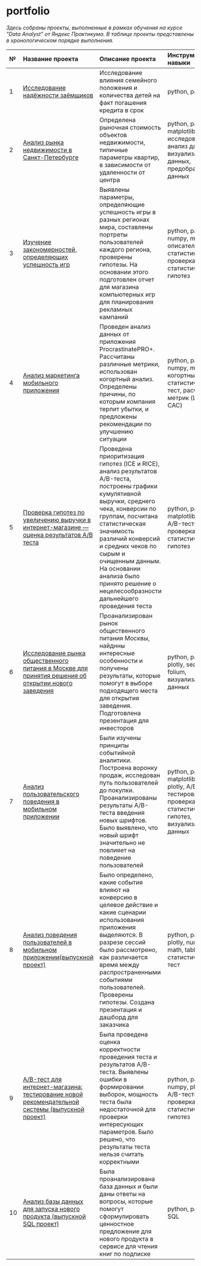 # portfolio
*Здесь собраны проекты, выполненные в рамках обучения на курсе "Data Analyst" от Яндекс Практикума. В таблице проекты представлены в хронологическом порядке выполнения.*

|№ | Название проекта                |Описание проекта             |Инструменты и навыки         |
|:--------------------|:--------------------|:---------------------|:---------------------------|
|1|[Исследование надёжности заёмщиков](https://github.com/polina-mokretsova/portfolio/tree/main/credit_analysis)|Исследование влияния семейного положения и количества детей на факт погашения кредита в срок|python, pandas|
|2|[Анализ рынка недвижимости в Санкт-Петербурге](https://github.com/polina-mokretsova/portfolio/tree/main/realty_sales_analysis)|Определена рыночная стоимость объектов недвижимости, типичные параметры квартир, в зависимости от удаленности от центра|python, pandas, matplotlib, исследовательский анализ данных, визуализация данных, предобработка данных|
|3|[Изучение закономерностей, определяющих успешность игр](https://github.com/polina-mokretsova/portfolio/tree/main/computer_games_analysis)|Выявлены параметры, определяющие успешность игры в разных регионах мира, составлены портреты пользователей каждого региона, проверены гипотезы. На основании этого подготовлен отчет для магазина компьютерных игр для планирования рекламных кампаний|python, pandas, numpy, matplotlib, описательная статистика, проверка статистических гипотез|
|4|[Анализ маркетинга мобильного приложения](https://github.com/polina-mokretsova/portfolio/tree/main/marketing_analysis)|Проведен анализ данных от приложения ProcrastinatePRO+. Рассчитаны различные метрики, использован когортный анализ. Определены причины, по которым компания терпит убытки, и предложены рекомендации по улучшению ситуации|python, pandas, numpy, matplotlib, когортный анализ, статистический тест, расчет метрик (LTV, ROI, CAC)|
|5|[Проверка гипотез по увеличению выручки в интернет-магазине — оценка результатов A/B теста](https://github.com/polina-mokretsova/portfolio/tree/main/ab_test_online_store)|Проведена приоритизация гипотез (ICE и RICE), анализ результатов A/B-теста, построены графики кумулятивной выручки, среднего чека, конверсии по группам, посчитана статистическая значимость различий конверсий и средних чеков по сырым и очищенным данным. На основании анализа было принято решение о нецелесообразности дальнейшего проведения теста|python, pandas, matplotlib, scipy, A/B-тестирование, проверка статистических гипотез|
|6|[Исследование рынка общественного питания в Москве для принятия решения об открытии нового заведения](https://github.com/polina-mokretsova/portfolio/tree/main/cafe_analysis)|Проанализирован рынок общественного питания Москвы, найднны интересные особенности и получены результаты, которые помогут в выборе подходящего места для открытия заведения. Подготовлена презентация для инвесторов|python, pandas, plotly, seaborn, folium, визуализация данных|
|7|[Анализ пользовательского поведения в мобильном приложении](https://github.com/polina-mokretsova/portfolio/tree/main/mobile_app_users_analysis)|Были изучены принципы событийной аналитики. Построена воронку продаж, исследован путь пользователей до покупки. Проанализированы результаты A/B-теста введения новых шрифтов. Было выявлено, что новый шрифт значительно не повлияет на поведение пользователей|python, pandas, matplotlib, seaborn, plotly, A/B-тестирование, проверка статистических гипотез, визуализация данных|
|8|[Анализ поведения пользователей в мобильном приложении(выпускной проект)](https://github.com/polina-mokretsova/portfolio/tree/main/app_user_behavior_analysis)|Было определено, какие события влияют на конверсию в целевое действие и какие сценарии использования приложения выделяются. В разрезе сессий было рассмотрено, как различается время между распространенными событиями пользователей. Проверены гипотезы. Создана презентация и дашборд для заказчика|python, pandas, plotly, numpy, scipy, math, tableau, статистический тест|
|9|[А/B-тест для интернет-магазина: тестирование новой рекомендательной системы (выпускной проект)](https://github.com/polina-mokretsova/portfolio/tree/main/ab_test_new_feature)|Была проведена оценка корректности проведения теста и результатов A/B-теста. Выявлены ошибки в формировании выборок, мощность теста была недостаточной для проверки интересующих параметров. Было решено, что результаты теста нельзя считать корректными|python, pandas, numpy, plotly, scipy, A/B-тестирование, проверка статистических гипотез|
|10|[Анализ базы данных для запуска нового продукта (выпускной SQL проект)](https://github.com/polina-mokretsova/portfolio/tree/main/sql_project)|Была проанализирована база данных и были даны ответы на вопросы, которые помогут сформулировать ценностное предложение для нового продукта в сервисе для чтения книг по подписке|python, pandas, SQL|
